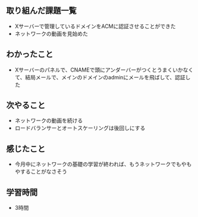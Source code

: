 ## 取り組んだ課題一覧
- Xサーバーで管理しているドメインをACMに認証させることができた
- ネットワークの動画を見始めた

## わかったこと
- Xサーバーのパネルで、CNAMEで頭にアンダーバーがつくとうまくいかなくて、結局メールで、メインのドメインのadminにメールを飛ばして、認証した

## 次やること
- ネットワークの動画を続ける
- ロードバランサーとオートスケーリングは後回しにする

## 感じたこと
- 今月中にネットワークの基礎の学習が終われば、もうネットワークでもやもやすることがなさそう

## 学習時間
- 3時間
